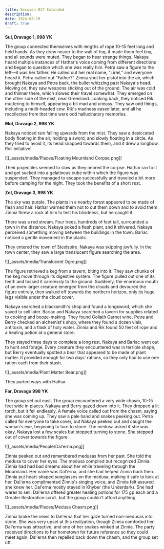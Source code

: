 ```yaml
---
title: Session 017 Extended
description: 
date: 2024-08-19
draft: true
---
```

**Sul, Dravago 1, 998 YK**

The group connected themselves with lengths of rope 10-15 feet long and held hands. As they drew nearer to the wall of fog, it made them feel tiny, and all sounds were muted. They began to hear strange things. Nakaya heard multiple instances of Hathar's voice coming from different directions and began to question which one was really him. Petra saw a figure to the left—it was her father. He called out her real name, "Liriel," and everyone heard it. Petra called out "Father?" Zinnia shot her pistol into the air, which brought Nakaya and Petra back, the bullet whizzing past Nakaya's head. Moving on, they saw weapons sticking out of the ground. The air was cold and thinner there, which slowed their travel somewhat. They emerged on the other side of the mist, near Greenland. Looking back, they noticed Rik muttering to himself, appearing a bit mad and uneasy. They saw odd things, including a multi-headed cow. Rik's madness eased later, and all he recollected from that time were odd hallucinatory memories.

**Mol, Dravago 2, 998 YK**

Nakaya noticed rain falling upwards from the mist. They saw a desiccated body floating in the air, holding a sword, and slowly floating in a circle. As they tried to avoid it, its head snapped towards them, and it drew a longbow. Roll initiative! 

![[_assets/media/Places/Floating Mournland Corpse.png]]

Their projectiles seemed to slow as they neared the corpse. Hathar ran to it and got sucked into a gelatinous cube within which the figure was suspended. They managed to escape successfully and traveled a bit more before camping for the night. They took the benefits of a short rest.

**Zol, Dravago 3, 998 YK**

The sky was purple. The plants in a nearby forest appeared to be made of flesh and hair. Hathar warned them not to cut them down and to avoid them. Zinnia threw a rock at him to test his blindness, but he caught it.

There was a red stream. Four trees, hundreds of feet tall, surrounded a town in the distance. Nakaya poked a flesh plant, and it shivered. Nakaya perceived something moving between the buildings in the town. Bariac noticed a gentle movement in the plants.

They entered the town of Steelspire. Nakaya was skipping joyfully. In the town center, they saw a large translucent figure searching the area. 

![[_assets/media/Translucent Ogre.png]]

The figure retrieved a keg from a tavern, biting into it. They saw chunks of the keg move through its digestive system. The figure pulled out one of its teeth and tossed it carelessly to the ground. Suddenly, the enormous mouth of an even larger creature emerged from the clouds and devoured the figure entirely, then walked off towards the northern horizon, only its huge legs visible under the cloud cover.

Nakaya searched a blacksmith's shop and found a longsword, which she saved to sell later. Bariac and Nakaya searched a tavern for supplies related to cooking and booze-making. They found Goliath Garnet wine. Petra and Berry checked an alchemist's shop, where they found a dozen vials, antitoxin, and a flask of holy water. Zinnia and Rik found 50 feet of rope and a healing potion at a general store.

They stayed three days to complete a long rest. Nakaya and Bariac went out to hunt and forage. Every creature they encountered was in terrible shape, but Berry eventually spotted a bear that appeared to be made of plant matter. It provided enough for two days' rations, so they only had to use one ration each from their stash. 

![[_assets/media/Plant Matter Bear.png]]

They parted ways with Hathar.

**Far, Dravago 998 YK**

The group set out east. The group encountered a very wide chasm, 10-15 feet wide in places. Nakaya and Berry gazed down into it. They dropped a lit torch, but it fell endlessly. A female voice called out from the chasm, saying she was coming up. They saw a pale hand and snakes peeking out. Petra called for everyone to take cover, but Nakaya peeked out and caught the woman's eye, beginning to turn to stone. The medusa asked if she was okay. Nakaya lost a few scales but stopped turning to stone. She stepped out of cover towards the figure. 

![[_assets/media/People/Dal'erna.png]]

Zinnia peeked out and remembered medusas from her past. She told the medusa to cover her eyes. The medusa complied but recognized Zinnia. Zinnia had had bad dreams about her while traveling through the Mournland. Her name was Dal'erna, and she had helped Zinnia back then. Zinnia put heart-shaped sunglasses on the medusa, making it safe to look at her. Dal'erna complimented Zinnia's singing voice, and Zinnia felt assured she knew her. Dal'erna mostly stayed in Khyber (the Underdark). She had wares to sell. Dal'erna offered greater healing potions for 175 gp each and a Greater Restoration scroll, but the group couldn't afford anything.

![[_assets/media/Places/Medusa Chasm.png]]

Zinnia broke the news to Dal'erna that her gaze turned non-medusas into stone. She was very upset at this realization, though Zinnia comforted her. Dal'erna was attractive, and one of her snakes winked at Zinnia. The party received directions to her hometown for future reference so they could meet again. Dal'erna then repelled back down the chasm, and the group set off.